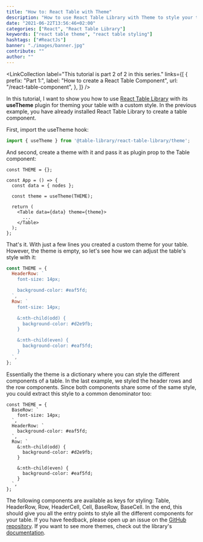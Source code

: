 ```yaml
---
title: "How to: React Table with Theme"
description: "How to use React Table Library with Theme to style your table ..."
date: "2021-06-22T13:56:46+02:00"
categories: ["React", "React Table Library"]
keywords: ["react table theme", "react table styling"]
hashtags: ["#ReactJs"]
banner: "./images/banner.jpg"
contribute: ""
author: ""
---
```


<Sponsorship />

<LinkCollection
  label="This tutorial is part 2 of 2 in this series."
  links={[
    {
      prefix: "Part 1:",
      label: "How to create a React Table Component",
      url: "/react-table-component",
    },
  ]}
/>

In this tutorial, I want to show you how to use [React Table Library](https://react-table-library.com) with its **useTheme** plugin for theming your table with a custom style. In the previous example, you have already installed React Table Library to create a table component.

First, import the useTheme hook:

```javascript
import { useTheme } from '@table-library/react-table-library/theme';
```

And second, create a theme with it and pass it as plugin prop to the Table component:

```javascript{1,6,9}
const THEME = {};

const App = () => {
  const data = { nodes };

  const theme = useTheme(THEME);

  return (
    <Table data={data} theme={theme}>
      ...
    </Table>
  );
};
```

That's it. With just a few lines you created a custom theme for your table. However, the theme is empty, so let's see how we can adjust the table's style with it:

```javascript
const THEME = {
  HeaderRow: `
    font-size: 14px;

    background-color: #eaf5fd;
  `,
  Row: `
    font-size: 14px;

    &:nth-child(odd) {
      background-color: #d2e9fb;
    }

    &:nth-child(even) {
      background-color: #eaf5fd;
    }
  `,
};
```

Essentially the theme is a dictionary where you can style the different components of a table. In the last example, we styled the header rows and the row components. Since both components share some of the same style, you could extract this style to a common denominator too:

```javascript{2-4}
const THEME = {
  BaseRow: `
    font-size: 14px;
  `,
  HeaderRow: `
    background-color: #eaf5fd;
  `,
  Row: `
    &:nth-child(odd) {
      background-color: #d2e9fb;
    }

    &:nth-child(even) {
      background-color: #eaf5fd;
    }
  `,
};
```

The following components are available as keys for styling: Table, HeaderRow, Row, HeaderCell, Cell, BaseRow, BaseCell. In the end, this should give you all the entry points to style all the different components for your table. If you have feedback, please open up an issue on the [GitHub repository](https://github.com/table-library/react-table-library). If you want to see more themes, check out the library's [documentation](https://react-table-library.com).